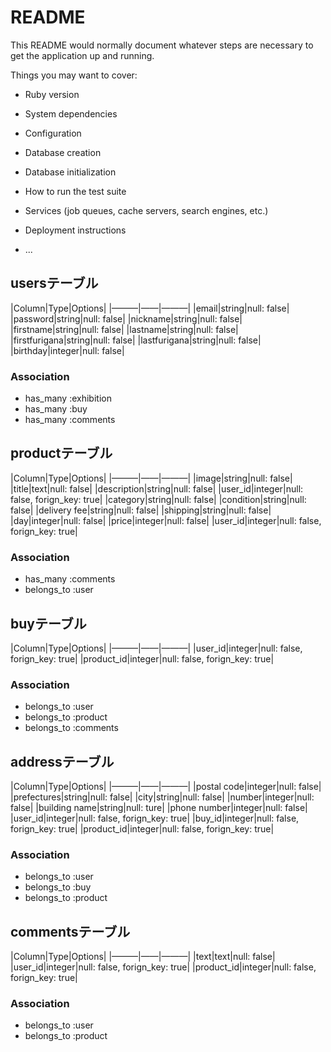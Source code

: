 # README

This README would normally document whatever steps are necessary to get the
application up and running.

Things you may want to cover:

* Ruby version

* System dependencies

* Configuration

* Database creation

* Database initialization

* How to run the test suite

* Services (job queues, cache servers, search engines, etc.)

* Deployment instructions

* ...

## usersテーブル
|Column|Type|Options|
|———|——|———|
|email|string|null: false|
|password|string|null: false|
|nickname|string|null: false|
|firstname|string|null: false|
|lastname|string|null: false|
|firstfurigana|string|null: false|
|lastfurigana|string|null: false|
|birthday|integer|null: false|
### Association
- has_many :exhibition
- has_many :buy
- has_many :comments

## productテーブル
|Column|Type|Options|
|———|——|———|
|image|string|null: false|
|title|text|null: false|
|description|string|null: false|
|user_id|integer|null: false, forign_key: true|
|category|string|null: false|
|condition|string|null: false|
|delivery fee|string|null: false|
|shipping|string|null: false|
|day|integer|null: false|
|price|integer|null: false|
|user_id|integer|null: false, forign_key: true|
### Association
- has_many :comments
- belongs_to :user

## buyテーブル
|Column|Type|Options|
|———|——|———|
|user_id|integer|null: false, forign_key: true|
|product_id|integer|null: false, forign_key: true|
### Association
- belongs_to :user
- belongs_to :product
- belongs_to :comments

## addressテーブル
|Column|Type|Options|
|———|——|———|
|postal code|integer|null: false|
|prefectures|string|null: false|
|city|string|null: false|
|number|integer|null: false|
|building name|string|null: ture|
|phone number|integer|null: false|
|user_id|integer|null: false, forign_key: true|
|buy_id|integer|null: false, forign_key: true|
|product_id|integer|null: false, forign_key: true|
### Association
- belongs_to :user
- belongs_to :buy
- belongs_to :product

## commentsテーブル
|Column|Type|Options|
|———|——|———|
|text|text|null: false|
|user_id|integer|null: false, forign_key: true|
|product_id|integer|null: false, forign_key: true|
### Association
- belongs_to :user
- belongs_to :product
